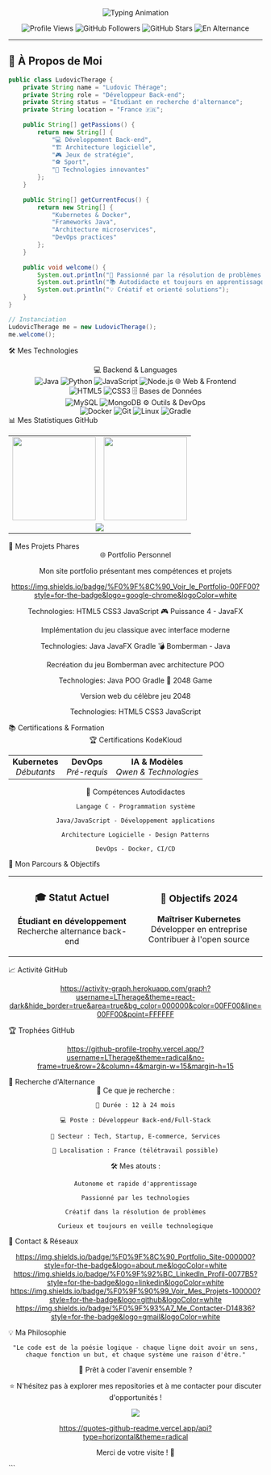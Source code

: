 <div align="center">

<!-- Bannière animée avec logo -->
<img src="https://readme-typing-svg.herokuapp.com/?font=Roboto+Mono&size=35&duration=3000&color=00FF00&center=true&vCenter=true&width=500&lines=👋+Hello+!+Je+suis+Ludovic;💻+Développeur+Back-end;🎓+En+recherche+d'alternance;🚀+Bienvenue+sur+mon+GitHub!" alt="Typing Animation" />

<!-- Badges animés principaux -->
<p align="center">
  <img src="https://komarev.com/ghpvc/?username=LTherage&color=00FF00&style=for-the-badge" alt="Profile Views" />
  <img src="https://img.shields.io/github/followers/LTherage?style=for-the-badge&color=00FF00&label=Followers" alt="GitHub Followers" />
  <img src="https://img.shields.io/github/stars/LTherage?style=for-the-badge&color=00FF00&label=Stars" alt="GitHub Stars" />
  <img src="https://img.shields.io/badge/🎓-Alternance-00FF00?style=for-the-badge" alt="En Alternance" />
</p>

</div>

---

## 🚀 **À Propos de Moi**

<!-- Section avec code animé -->
```java
public class LudovicTherage {
    private String name = "Ludovic Thérage";
    private String role = "Développeur Back-end";
    private String status = "Étudiant en recherche d'alternance";
    private String location = "France 🇫🇷";
    
    public String[] getPassions() {
        return new String[] {
            "💻 Développement Back-end",
            "🏗️ Architecture logicielle", 
            "🎮 Jeux de stratégie",
            "⚽ Sport",
            "🚀 Technologies innovantes"
        };
    }
    
    public String[] getCurrentFocus() {
        return new String[] {
            "Kubernetes & Docker",
            "Frameworks Java",
            "Architecture microservices",
            "DevOps practices"
        };
    }
    
    public void welcome() {
        System.out.println("🚀 Passionné par la résolution de problèmes complexes !");
        System.out.println("📚 Autodidacte et toujours en apprentissage");
        System.out.println("💡 Créatif et orienté solutions");
    }
}

// Instanciation
LudovicTherage me = new LudovicTherage();
me.welcome();
```

🛠️ Mes Technologies
<div align="center">
💻 Backend & Languages
<br> <img src="https://img.shields.io/badge/Java-ED8B00?style=for-the-badge&logo=java&logoColor=white" alt="Java" /> <img src="https://img.shields.io/badge/Python-3776AB?style=for-the-badge&logo=python&logoColor=white" alt="Python" /> <img src="https://img.shields.io/badge/JavaScript-F7DF1E?style=for-the-badge&logo=javascript&logoColor=black" alt="JavaScript" /> <img src="https://img.shields.io/badge/Node.js-339933?style=for-the-badge&logo=nodedotjs&logoColor=white" alt="Node.js" />
🌐 Web & Frontend
<br> <img src="https://img.shields.io/badge/HTML5-E34F26?style=for-the-badge&logo=html5&logoColor=white" alt="HTML5" /> <img src="https://img.shields.io/badge/CSS3-1572B6?style=for-the-badge&logo=css3&logoColor=white" alt="CSS3" />
🗄️ Bases de Données
<br> <img src="https://img.shields.io/badge/MySQL-005C84?style=for-the-badge&logo=mysql&logoColor=white" alt="MySQL" /> <img src="https://img.shields.io/badge/MongoDB-47A248?style=for-the-badge&logo=mongodb&logoColor=white" alt="MongoDB" />
⚙️ Outils & DevOps
<br> <img src="https://img.shields.io/badge/Docker-2496ED?style=for-the-badge&logo=docker&logoColor=white" alt="Docker" /> <img src="https://img.shields.io/badge/Git-F05032?style=for-the-badge&logo=git&logoColor=white" alt="Git" /> <img src="https://img.shields.io/badge/Linux-FCC624?style=for-the-badge&logo=linux&logoColor=black" alt="Linux" /> <img src="https://img.shields.io/badge/Gradle-02303A?style=for-the-badge&logo=gradle&logoColor=white" alt="Gradle" /></div>
📊 Mes Statistiques GitHub
<div align="center"><table> <tr> <td align="center"> <img height="165em" src="https://github-readme-stats.vercel.app/api?username=LTherage&show_icons=true&theme=radical&include_all_commits=true&count_private=true&hide_border=true&bg_color=000000&title_color=00FF00&text_color=FFFFFF&icon_color=00FF00" /> </td> <td align="center"> <img height="165em" src="https://github-readme-stats.vercel.app/api/top-langs/?username=LTherage&layout=compact&theme=radical&hide_border=true&bg_color=000000&title_color=00FF00&text_color=FFFFFF&icon_color=00FF00" /> </td> </tr> <tr> <td colspan="2" align="center"> <img src="https://streak-stats.demolab.com/?user=LTherage&theme=radical&hide_border=true&background=000000&fire=00FF00&ring=00FF00&currStreakLabel=00FF00" /> </td> </tr> </table></div>
🎯 Mes Projets Phares
<div align="center">
🌐 Portfolio Personnel

Mon site portfolio présentant mes compétences et projets

https://img.shields.io/badge/%F0%9F%8C%90_Voir_le_Portfolio-00FF00?style=for-the-badge&logo=google-chrome&logoColor=white

Technologies: HTML5 CSS3 JavaScript
🎮 Puissance 4 - JavaFX

Implémentation du jeu classique avec interface moderne

Technologies: Java JavaFX Gradle
💣 Bomberman - Java

Recréation du jeu Bomberman avec architecture POO

Technologies: Java POO Gradle
🧩 2048 Game

Version web du célèbre jeu 2048

Technologies: HTML5 CSS3 JavaScript
</div>
📚 Certifications & Formation
<div align="center">
🏆 Certifications KodeKloud
<table> <tr> <td align="center"> <strong>Kubernetes</strong><br> <em>Débutants</em> </td> <td align="center"> <strong>DevOps</strong><br> <em>Pré-requis</em> </td> <td align="center"> <strong>IA & Modèles</strong><br> <em>Qwen & Technologies</em> </td> </tr> </table>
🎯 Compétences Autodidactes

    Langage C - Programmation système

    Java/JavaScript - Développement applications

    Architecture Logicielle - Design Patterns

    DevOps - Docker, CI/CD

</div>
🎯 Mon Parcours & Objectifs
<div align="center"><table> <tr> <td align="center" width="50%"> <h3>🎓 Statut Actuel</h3> <p><strong>Étudiant en développement</strong><br>Recherche alternance back-end</p> </td> <td align="center" width="50%"> <h3>🚀 Objectifs 2024</h3> <p><strong>Maîtriser Kubernetes</strong><br>Développer en entreprise<br>Contribuer à l'open source</p> </td> </tr> </table></div>
📈 Activité GitHub
<div align="center">

https://activity-graph.herokuapp.com/graph?username=LTherage&theme=react-dark&hide_border=true&area=true&bg_color=000000&color=00FF00&line=00FF00&point=FFFFFF
</div>
🏆 Trophées GitHub
<div align="center">

https://github-profile-trophy.vercel.app/?username=LTherage&theme=radical&no-frame=true&row=2&column=4&margin-w=15&margin-h=15
</div>
💼 Recherche d'Alternance
<div align="center">
🎯 Ce que je recherche :

    📅 Durée : 12 à 24 mois

    💻 Poste : Développeur Back-end/Full-Stack

    🏢 Secteur : Tech, Startup, E-commerce, Services

    📍 Localisation : France (télétravail possible)

🛠️ Mes atouts :

    Autonome et rapide d'apprentissage

    Passionné par les technologies

    Créatif dans la résolution de problèmes

    Curieux et toujours en veille technologique

</div>
🤝 Contact & Réseaux
<div align="center"><!-- Badges de contact avec animations -->

https://img.shields.io/badge/%F0%9F%8C%90_Portfolio_Site-000000?style=for-the-badge&logo=about.me&logoColor=white
https://img.shields.io/badge/%F0%9F%92%BC_LinkedIn_Profil-0077B5?style=for-the-badge&logo=linkedin&logoColor=white
https://img.shields.io/badge/%F0%9F%90%99_Voir_Mes_Projets-100000?style=for-the-badge&logo=github&logoColor=white
https://img.shields.io/badge/%F0%9F%93%A7_Me_Contacter-D14836?style=for-the-badge&logo=gmail&logoColor=white
</div>
💡 Ma Philosophie
<div align="center">

    "Le code est de la poésie logique - chaque ligne doit avoir un sens, chaque fonction un but, et chaque système une raison d'être."

</div><div align="center">
🚀 Prêt à coder l'avenir ensemble ?

⭐ N'hésitez pas à explorer mes repositories et à me contacter pour discuter d'opportunités !
<!-- Animation de vague finale --><img src="https://capsule-render.vercel.app/api?type=waving&color=00FF00&height=100&section=footer" /><!-- Citation aléatoire -->

https://quotes-github-readme.vercel.app/api?type=horizontal&theme=radical

Merci de votre visite ! 👋
</div> ```
